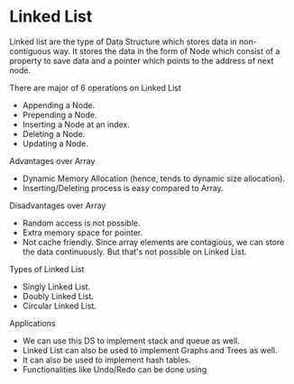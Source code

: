 # Linked List

Linked list are the type of Data Structure which stores data in non-contiguous way. It stores the data in the form of Node which consist of a property to save data and a pointer which points to the address of next node.

There are major of 6 operations on Linked List
- Appending a Node.
- Prepending a Node.
- Inserting a Node at an index.
- Deleting a Node.
- Updating a Node.

Advantages over Array
- Dynamic Memory Allocation (hence, tends to dynamic size allocation).
- Inserting/Deleting process is easy compared to Array.

Disadvantages over Array
- Random access is not possible.
- Extra memory space for pointer.
- Not cache friendly. Since array elements are contagious, we can store the data continuously. But that's not possible on Linked List.

Types of Linked List
- Singly Linked List.
- Doubly Linked List.
- Circular Linked List.

Applications
- We can use this DS to implement stack and queue as well.
- Linked List can also be used to implement Graphs and Trees as well.
- It can also be used to implement hash tables.
- Functionalities like Undo/Redo can be done using

